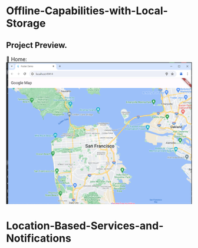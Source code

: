 # Offline-Capabilities-with-Local-Storage

Project Preview.
---------------------------------------------------------------------
:pushpin: Home:
![Home page](https://github.com/aatushar/Location-Based-Services-and-Notifications/blob/main/integrate_google_maps/Capture.PNG)
# Location-Based-Services-and-Notifications

